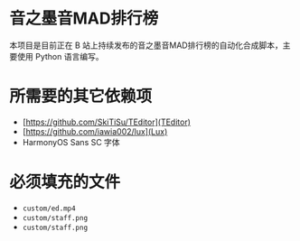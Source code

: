 # 音之墨音MAD排行榜

本项目是目前正在 B 站上持续发布的音之墨音MAD排行榜的自动化合成脚本，主要使用 Python 语言编写。

# 所需要的其它依赖项
* [https://github.com/SkiTiSu/TEditor](TEditor)
* [https://github.com/iawia002/lux](Lux)
* HarmonyOS Sans SC 字体

# 必须填充的文件
* `custom/ed.mp4`
* `custom/staff.png`
* `custom/staff.png`